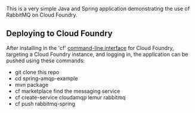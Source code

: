 This is a very simple Java and Spring application demonstrating the use of RabbitMQ on Cloud Foundry.

## Deploying to Cloud Foundry ##

After installing in the 'cf' [command-line interface](http://docs.cloudfoundry.com/docs/using/managing-apps/cf/) for Cloud Foundry, targeting a Cloud Foundry instance, and logging in, the application can be pushed using these commands:

- git clone this repo
- cd spring-amqp-example
- mvn package
- cf marketplace
    find the messaging service
- cf create-service cloudamqp lemur rabbitmq
- cf push rabbitmq-spring
